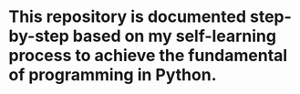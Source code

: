 # This repository is documented step-by-step based on my self-learning process to achieve the fundamental of programming in Python. 
